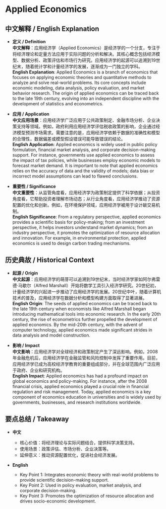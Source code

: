 # Applied Economics

## 中文解释 / English Explanation

* **定义 / Definition**  
  **中文解释**：应用经济学（Applied Economics）是经济学的一个分支，专注于将经济理论和定量方法应用于实际问题的分析和解决。其核心概念包括经济模型、数据分析、政策评估和市场行为研究。应用经济学的起源可以追溯到19世纪末，随着统计学和计量经济学的发展，逐渐成为一门独立的学科。  
  **English Explanation**: Applied Economics is a branch of economics that focuses on applying economic theories and quantitative methods to analyze and solve real-world problems. Its core concepts include economic modeling, data analysis, policy evaluation, and market behavior research. The origin of applied economics can be traced back to the late 19th century, evolving into an independent discipline with the development of statistics and econometrics.

* **应用 / Application**  
  **中文应用场景**：应用经济学广泛应用于公共政策制定、金融市场分析、企业决策支持等领域。例如，政府利用应用经济学评估税收政策的影响，企业通过经济模型预测市场需求。需要注意的是，应用经济学依赖于数据的准确性和模型的合理性，数据偏差或模型假设错误可能导致错误的结论。  
  **English Application**: Applied economics is widely used in public policy formulation, financial market analysis, and corporate decision-making support. For instance, governments use applied economics to assess the impact of tax policies, while businesses employ economic models to forecast market demand. It is important to note that applied economics relies on the accuracy of data and the validity of models; data bias or incorrect model assumptions can lead to flawed conclusions.

* **重要性 / Significance**  
  **中文重要性**：从监管角度看，应用经济学为政策制定提供了科学依据；从投资角度看，它帮助投资者理解市场动态；从行业角度看，应用经济学推动了资源配置的优化和创新。例如，在环境保护领域，应用经济学被用于设计碳交易机制。  
  **English Significance**: From a regulatory perspective, applied economics provides a scientific basis for policy-making; from an investment perspective, it helps investors understand market dynamics; from an industry perspective, it promotes the optimization of resource allocation and innovation. For example, in environmental protection, applied economics is used to design carbon trading mechanisms.

## 历史典故 / Historical Context

* **起源 / Origin**  
  **中文起源**：应用经济学的萌芽可以追溯到19世纪末，当时经济学家如阿尔弗雷德·马歇尔（Alfred Marshall）开始将数学工具引入经济学研究。20世纪初，计量经济学的兴起进一步推动了应用经济学的发展。20世纪中叶，随着计算机技术的普及，应用经济学在数据分析和模型构建方面取得了显著进展。  
  **English Origin**: The seeds of applied economics can be traced back to the late 19th century when economists like Alfred Marshall began introducing mathematical tools into economic research. In the early 20th century, the rise of econometrics further propelled the development of applied economics. By the mid-20th century, with the advent of computer technology, applied economics made significant strides in data analysis and model construction.

* **影响 / Impact**  
  **中文影响**：应用经济学对全球经济和政策制定产生了深远影响。例如，2008年金融危机后，应用经济学在金融监管和风险控制中发挥了重要作用。目前，应用经济学已成为高校经济学教育的重要组成部分，并在全球范围内广泛应用于政府、企业和研究机构。  
  **English Impact**: Applied economics has had a profound impact on global economics and policy-making. For instance, after the 2008 financial crisis, applied economics played a crucial role in financial regulation and risk management. Today, applied economics is a key component of economics education in universities and is widely used by governments, businesses, and research institutions worldwide.

## 要点总结 / Takeaway

* **中文**  
  - 核心价值：将经济理论与实际问题结合，提供科学决策支持。  
  - 使用场景：政策评估、市场分析、企业决策等。  
  - 延伸意义：推动资源配置优化，促进社会经济发展。  

* **English**  
  - Key Point 1: Integrates economic theory with real-world problems to provide scientific decision-making support.  
  - Key Point 2: Used in policy evaluation, market analysis, and corporate decision-making.  
  - Key Point 3: Promotes the optimization of resource allocation and drives socio-economic development.
